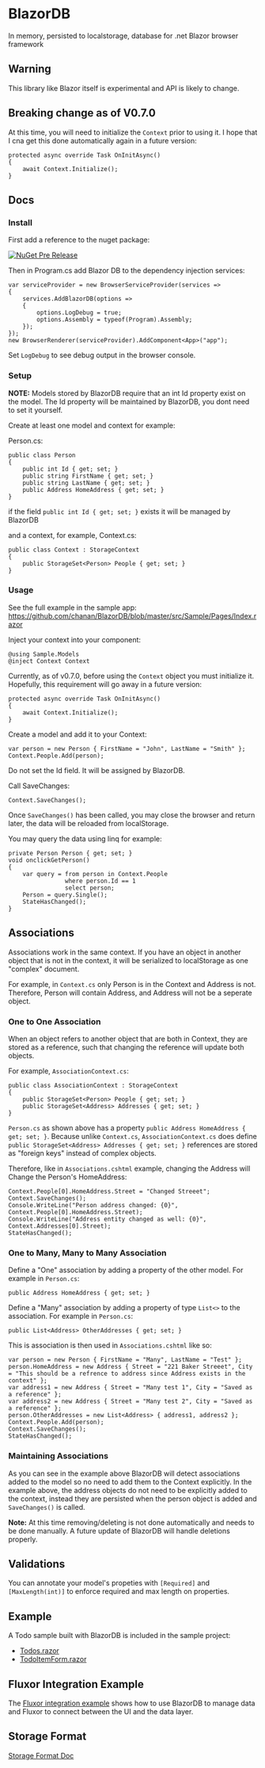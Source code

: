 # BlazorDB
In memory, persisted to localstorage, database for .net Blazor browser framework

## Warning
This library like Blazor itself is experimental and API is likely to change.

## Breaking change as of V0.7.0

At this time, you will need to initialize the `Context` prior to using it. I hope that I cna get this done automatically again in a future version:

```
protected async override Task OnInitAsync()
{
    await Context.Initialize();
}
```

## Docs

### Install

First add a reference to the nuget package:

[![NuGet Pre Release](https://img.shields.io/nuget/vpre/BlazorDB.svg)](https://www.nuget.org/packages/BlazorDB/)

Then in Program.cs add Blazor DB to the dependency injection services:

```
var serviceProvider = new BrowserServiceProvider(services =>
{
    services.AddBlazorDB(options =>
    {
        options.LogDebug = true;
        options.Assembly = typeof(Program).Assembly;
    });
});
new BrowserRenderer(serviceProvider).AddComponent<App>("app");
```

Set `LogDebug` to see debug output in the browser console.

### Setup

**NOTE:** Models stored by BlazorDB require that an int Id property exist on the model. The Id property will be maintained by BlazorDB, you dont need to set it yourself.

Create at least one model and context for example:

Person.cs:

```
public class Person
{
    public int Id { get; set; }
    public string FirstName { get; set; }
    public string LastName { get; set; }
    public Address HomeAddress { get; set; }
}
```

if the field `public int Id { get; set; }` exists it will be managed by BlazorDB

and a context, for example, Context.cs:
```
public class Context : StorageContext
{
    public StorageSet<Person> People { get; set; }
}
```

### Usage

See the full example in the sample app: https://github.com/chanan/BlazorDB/blob/master/src/Sample/Pages/Index.razor

Inject your context into your component:

```
@using Sample.Models
@inject Context Context
```

Currently, as of v0.7.0, before using the `Context` object you must initialize it. Hopefully, this requirement will go away in a future version:

```
protected async override Task OnInitAsync()
{
    await Context.Initialize();
}
```

Create a model and add it to your Context:

```
var person = new Person { FirstName = "John", LastName = "Smith" };
Context.People.Add(person);
```

Do not set the Id field. It will be assigned by BlazorDB.

Call SaveChanges:

```
Context.SaveChanges();
```

Once `SaveChanges()` has been called, you may close the browser and return later, the data will be reloaded from localStorage.

You may query the data using linq for example:

```
private Person Person { get; set; }
void onclickGetPerson()
{
    var query = from person in Context.People
                where person.Id == 1
                select person;
    Person = query.Single();
    StateHasChanged();
}
```

## Associations

Associations work in the same context. If you have an object in another object that is not in the context, it will be serialized to localStorage as one "complex" document.

For example, in `Context.cs` only Person is in the Context and Address is not. Therefore, Person will contain Address, and Address will not be a seperate object.

### One to One Association

When an object refers to another object that are both in Context, they are stored as a reference, such that changing the reference will update both objects.

For example, `AssociationContext.cs`:


```
public class AssociationContext : StorageContext
{
    public StorageSet<Person> People { get; set; }
    public StorageSet<Address> Addresses { get; set; }
}
```

`Person.cs` as shown above has a property `public Address HomeAddress { get; set; }`. Because unlike `Context.cs`, `AssociationContext.cs` does define `public StorageSet<Address> Addresses { get; set; }` references are stored as "foreign keys" instead of complex objects.

Therefore, like in `Associations.cshtml` example, changing the Address will Change the Person's HomeAddress:

```
Context.People[0].HomeAddress.Street = "Changed Streeet";
Context.SaveChanges();
Console.WriteLine("Person address changed: {0}", Context.People[0].HomeAddress.Street);
Console.WriteLine("Address entity changed as well: {0}", Context.Addresses[0].Street);
StateHasChanged();
```
### One to Many, Many to Many Association

Define a "One" association by adding a property of the other model. For example in `Person.cs`:

```
public Address HomeAddress { get; set; }
```

Define a "Many" association by adding a property of type `List<>` to the association. For example in `Person.cs`:

```
public List<Address> OtherAddresses { get; set; }
```

This is association is then used in `Associations.cshtml` like so:

```
var person = new Person { FirstName = "Many", LastName = "Test" };
person.HomeAddress = new Address { Street = "221 Baker Streeet", City = "This should be a refrence to address since Address exists in the context" };
var address1 = new Address { Street = "Many test 1", City = "Saved as a reference" };
var address2 = new Address { Street = "Many test 2", City = "Saved as a reference" };
person.OtherAddresses = new List<Address> { address1, address2 };
Context.People.Add(person);
Context.SaveChanges();
StateHasChanged();
```

### Maintaining Associations

As you can see in the example above BlazorDB will detect associations added to the model so no need to add them to the Context explicitly. In the example above, the address objects do not need to be explicitly added to the context, instead they are persisted when the person object is added and `SaveChanges()` is called.

**Note:** At this time removing/deleting is not done automatically and needs to be done manually. A future update of BlazorDB will handle deletions properly.  

## Validations

You can annotate your model's propeties with `[Required]` and `[MaxLength(int)]` to enforce required and max length on properties.

## Example

A Todo sample built with BlazorDB is included in the sample project:

* [Todos.razor](https://github.com/chanan/BlazorDB/blob/master/src/Sample/Pages/Todos.razor)
* [TodoItemForm.razor](https://github.com/chanan/BlazorDB/blob/master/src/Sample/Pages/TodoItemForm.razor)

## Fluxor Integration Example

The [Fluxor integration example](https://github.com/chanan/BlazorDB/tree/master/src/FluxorIntegration) shows how to use BlazorDB to manage data and Fluxor to connect between the UI and the data layer.

## Storage Format

[Storage Format Doc](https://github.com/chanan/BlazorDB/blob/master/docs/storageFormat.md)
